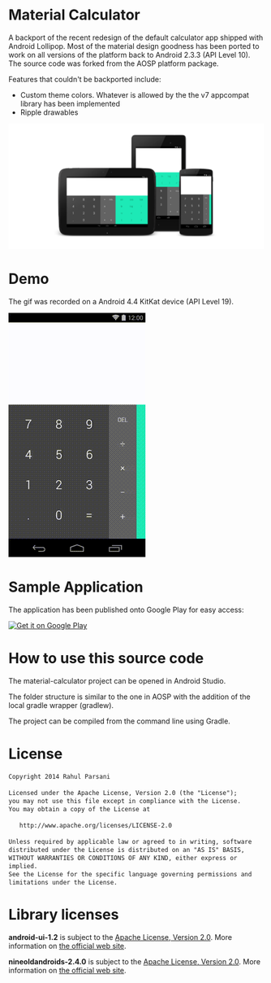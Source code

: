 Material Calculator
===================

A backport of the recent redesign of the default calculator app shipped with Android Lollipop. Most of the material design goodness has been ported to work on all versions of the platform back to Android 2.3.3 (API Level 10). The source code was forked from the AOSP platform package.

Features that couldn't be backported include:

* Custom theme colors. Whatever is allowed by the the v7 appcompat library has been implemented
* Ripple drawables

![Material Calculator](art/hero.png)

Demo
====

The gif was recorded on a Android 4.4 KitKat device (API Level 19).

![](art/hero.gif)

Sample Application
==================
The application has been published onto Google Play for easy access:

[![Get it on Google Play](http://www.android.com/images/brand/get_it_on_play_logo_small.png)](https://play.google.com/store/apps/details?id=com.rahul.material.calculator)


How to use this source code
===========================

The material-calculator project can be opened in Android Studio.

The folder structure is similar to the one in AOSP with the addition of the local gradle wrapper (gradlew). 

The project can be compiled from the command line using Gradle.

License
=======

    Copyright 2014 Rahul Parsani

    Licensed under the Apache License, Version 2.0 (the "License");
    you may not use this file except in compliance with the License.
    You may obtain a copy of the License at

       http://www.apache.org/licenses/LICENSE-2.0

    Unless required by applicable law or agreed to in writing, software
    distributed under the License is distributed on an "AS IS" BASIS,
    WITHOUT WARRANTIES OR CONDITIONS OF ANY KIND, either express or implied.
    See the License for the specific language governing permissions and
    limitations under the License.

Library licenses
================

__android-ui-1.2__ is subject to the [Apache License, Version 2.0][1]. More information on [the official web site][2].

__nineoldandroids-2.4.0__ is subject to the [Apache License, Version 2.0][1]. More information on [the official web site][3].

[1]: http://apache.org/licenses/LICENSE-2.0.html
[2]: https://github.com/markushi/android-ui
[3]: http://nineoldandroids.com
